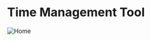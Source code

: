 # Time Management Tool

![Home](https://user-images.githubusercontent.com/72565412/168686778-20880671-b349-42b7-a305-51e0320ba583.jpg)
